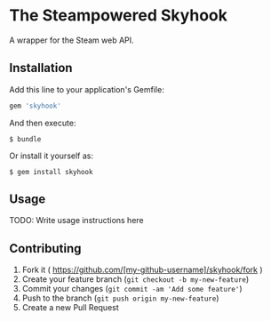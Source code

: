 The Steampowered Skyhook
========================

A wrapper for the Steam web API.

## Installation

Add this line to your application's Gemfile:

```ruby
gem 'skyhook'
```

And then execute:

    $ bundle

Or install it yourself as:

    $ gem install skyhook

## Usage

TODO: Write usage instructions here

## Contributing

1. Fork it ( https://github.com/[my-github-username]/skyhook/fork )
2. Create your feature branch (`git checkout -b my-new-feature`)
3. Commit your changes (`git commit -am 'Add some feature'`)
4. Push to the branch (`git push origin my-new-feature`)
5. Create a new Pull Request
